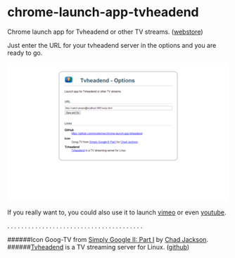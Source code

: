 chrome-launch-app-tvheadend
===========================

Chrome launch app for Tvheadend or other TV streams. ([webstore](https://chrome.google.com/webstore/detail/launch-app-tvheadend/kajhoakhgbfhcgndmklpfeoblleohkcl))

Just enter the URL for your tvheadend server in the options and you are ready to go.

![screen](webstore/screenshot-2.png)

If you really want to, you could also use it to launch [vimeo](https://vimeo.com/) or even [youtube](http://youtube.com/).


. . . . . . . . . . . . . . . . . . . . . . . . . . . . . . . . . . . . . . . 


######Icon Goog-TV from [Simply Google II: Part I](http://chadjackson.deviantart.com/art/Simply-Google-II-Part-I-192918636) by [Chad Jackson](http://chadjackson.deviantart.com/).
######[Tvheadend](https://tvheadend.org) is a TV streaming server for Linux. ([github](https://github.com/tvheadend/tvheadend))